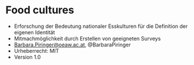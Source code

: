 # Food cultures
* Erforschung der Bedeutung nationaler Esskulturen für die Definition der eigenen Identität
* Mitmachmöglichkeit durch Erstellen von geeigneten Surveys
* Barbara.Piringer@oeaw.ac.at, @BarbaraPiringer
* Urheberrecht: MIT
* Version 1.0
